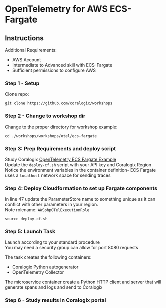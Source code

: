 # OpenTelemetry for AWS ECS-Fargate

## Instructions

Additional Requirements:  
- AWS Account
- Intermediate to Advanced skill with ECS-Fargate  
- Sufficient permissions to configure AWS  

### Step 1 - Setup
Clone repo:
```
git clone https://github.com/coralogix/workshops
```  

### Step 2 - Change to workshop dir
Change to the proper directory for workshop example:  

```
cd ./workshops/workshops/otel/ecs-fargate
```  

### Step 3: Prep Requirements and deploy script
  
Study Coralogix [OpenTelemetry ECS Fargate Example](https://github.com/coralogix/telemetry-shippers/tree/master/otel-ecs-fargate)  
Update the `deploy-cf.sh` script with your API key and Coralogix Region  
Notice the environment variables in the container definition- ECS Fargate uses a `localhost` network space for sending traces  

### Step 4: Deploy Cloudformation to set up Fargate components 
  
In line 47 update the ParameterStore name to something unique as it can conflict with other parameters in your region.  
Note rolename: `AWSphpOTelExecutionRole`  
  
```
source deploy-cf.sh
```

### Step 5: Launch Task  

Launch according to your standard procedure  
You may need a security group can allow for port 8080 requests  

The task creates the following containers:  
- Coralogix Python autogenerator  
- OpenTelemetry Collector  

The microservice container create a Python HTTP client and server that will generate spans and logs and send to Coralogix  

### Step 6 - Study results in Coralogix portal  